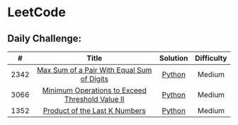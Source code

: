 # LeetCode
## Daily Challenge:
| # | Title | Solution | Difficulty |
|:-:|:-----:|:--------:|:----------:|
| 2342 | [Max Sum of a Pair With Equal Sum of Digits](https://leetcode.com/problems/max-sum-of-a-pair-with-equal-sum-of-digits/description/) | [Python](https://github.com/VaidishaMehta/LeetCode/blob/main/Daily%20Challenge/2342_MaxSumOfAPairWithEqualSumOfDigits.py/) | Medium |
| 3066 | [Minimum Operations to Exceed Threshold Value II](https://leetcode.com/problems/minimum-operations-to-exceed-threshold-value-ii/description/) | [Python](https://github.com/VaidishaMehta/LeetCode/blob/main/Daily%20Challenge/3066_MinimumOperationsToExceedThresholdValueII.py) | Medium |
| 1352 | [Product of the Last K Numbers](https://leetcode.com/problems/product-of-the-last-k-numbers/description/) | [Python](https://github.com/VaidishaMehta/LeetCode/blob/main/Daily%20Challenge/1352_ProductOfTheLastKNumbers.py) | Medium |